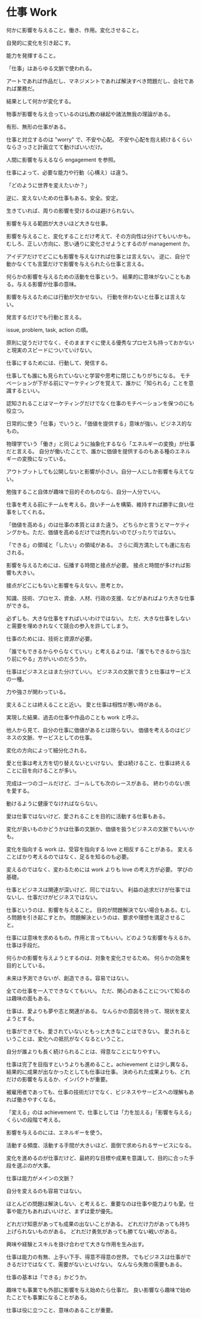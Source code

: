 # 仕事 Work

何かに影響を与えること。働き、作用。変化させること。

自発的に変化を引き起こす。

能力を発揮すること。

「仕事」はあらゆる文脈で使われる。

アートであれば作品だし、マネジメントであれば解決すべき問題だし、会社であれば業務だ。

結果として何かが変化する。

物事が影響を与え合っているのは仏教の縁起や諸法無我の理論がある。

有形、無形の仕事がある。

仕事と対立するのは "worry" で、不安や心配。
不安や心配を抱え続けるくらいならさっさと計画立てて動けばいいだけ。

人間に影響を与えるなら engagement を参照。

仕事によって、必要な能力や行動（心構え）は違う。

「どのように世界を変えたいか？」

逆に、変えないための仕事もある。安全。安定。

生きていれば、周りの影響を受けるのは避けられない。

影響を与える範囲が大きいほど大きな仕事。

影響を与えること、変化することだけ考えて、その方向性は分けてもいいかも。
むしろ、正しい方向に、思い通りに変化させようとするのが management か。

アイデアだけでどこにも影響を与えなければ仕事とは言えない。
逆に、自分で動かなくても言葉だけで影響を与えられたら仕事と言える。

何らかの影響を与えるための活動を仕事という。
結果的に意味がないこともある。与える影響が仕事の意味。

影響を与えるためには行動が欠かせない。
行動を伴わないと仕事とは言えない。

発言するだけでも行動と言える。

issue, problem, task, action の順。

原則に従うだけでなく、そのまますぐに使える優秀なプロセスも持っておかないと現実のスピードについていけない。

仕事にするためには、行動して、発信する。

仕事しても誰にも見られていないと学習や思考に閉じこもりがちになる。
モチベーションが下がる前にマーケティングを覚えて、誰かに「知られる」ことを意識するといい。

認知されることはマーケティングだけでなく仕事のモチベーションを保つのにも役立つ。

日常的に使う「仕事」でいうと、「価値を提供する」意味が強い。ビジネス的なもの。

物理学でいう「働き」と同じように抽象化するなら「エネルギーの変換」が仕事だと言える。
自分が働いたことで、誰かに価値を提供するのもある種のエネルギーの変換になっている。

アウトプットしても公開しないと影響が小さい。自分一人にしか影響を与えてない。

勉強すること自体が趣味で目的そのものなら、自分一人分でいい。

仕事を考える前にチームを考える。良いチームを構築、維持すれば勝手に良い仕事をしてくれる。

「価値を高める」のは仕事の本質とはまた違う。
どちらかと言うとマーケティングかも。ただ、価値を高めるだけでは売れないのでぴったりではない。

「できる」の領域と「したい」の領域がある。
さらに両方満たしても運に左右される。

影響を与えるためには、伝播する時間と接点が必要。
接点と時間が多ければ影響も大きい。

接点がどこにもないと影響を与えない。思考とか。

知識、技術、プロセス、資金、人材、行政の支援、などがあればより大きな仕事ができる。

必ずしも、大きな仕事をすればいいわけではない。
ただ、大きな仕事をしないと需要を埋めきれなくて競合の参入を許してしまう。

仕事のためには、技術と資源が必要。

「誰でもできるからやらなくていい」と考えるよりは、「誰でもできるから当たり前にやる」方がいいのだろうか。

仕事はビジネスとはまた分けていい。
ビジネスの文脈で言うと仕事はサービスの一種。

力や強さが関わっている。

変えることは終えることと近い。
愛と仕事は相性が悪い時がある。

実現した結果、過去の仕事や作品のことも work と呼ぶ。

他人から見て、自分の仕事に価値があるとは限らない。
価値を考えるのはビジネスの文脈、サービスとしての仕事。

変化の方向によって細分化される。

愛と仕事は考え方を切り替えないといけない。
愛は続けること、仕事は終えることに目を向けることが多い。

完成は一つのゴールだけど、ゴールしても次のレースがある。
終わりのない旅を愛する。

動けるように健康でなければならない。

愛は仕事ではないけど、愛されることを目的に活動する仕事もある。

変化が良いものかどうかは仕事の文脈か、価値を扱うビジネスの文脈でもいいかも。

変化を指向する work は、受容を指向する love と相反することがある。
変えることばかり考えるのではなく、足るを知るのも必要。

変えるのではなく、変わるためには work よりも love の考え方が必要。
学びの基礎。

仕事とビジネスは関連が深いけど、同じではない。
利益の追求だけが仕事ではないし、仕事だけがビジネスではない。

仕事というのは、影響を与えること。
目的が問題解決でない場合もある。むしろ問題を引き起こすとか。
問題解決というのは、要求や理想を満足させること。

仕事には意味を求めるもの。作用と言ってもいい。どのような影響を与えるか。
仕事は手段だ。

何らかの影響を与えようとするのは、対象を変化させるため。
何らかの効果を目的としている。

未来は予測できないが、創造できる。容易ではない。

全ての仕事を一人でできなくてもいい。
ただ、関心のあることについて知るのは趣味の面もある。

仕事は、愛よりも夢や志と関連がある。
なんらかの意図を持って、現状を変えようとする。

仕事ができても、愛されていないともっと大きなことはできない。
愛されるということは、変化への抵抗がなくなるということ。

自分が誰よりも長く続けられることは、得意なことになりやすい。

仕事は完了を目指すというよりも進めること。achievement とは少し異なる。
結果的に成果が出なかったとしても仕事は仕事。
決められた成果よりも、どれだけの影響を与えるか、インパクトが重要。

被雇用者であっても、仕事の技術だけでなく、ビジネスやサービスへの理解もあれば働きやすくなる。

「変える」のは achievement で、仕事としては「力を加える」「影響を与える」くらいの段階で考える。

影響を与えるのには、エネルギーを使う。

活動する頻度、活動する手間が大きいほど、面倒で求められるサービスになる。

変化を進めるのが仕事だけど、最終的な目標や成果を意識して、目的に合った手段を選ぶのが大事。

仕事は能力がメインの文脈？

自分を変えるのも容易ではない。

ほとんどの問題は解決しない、と考えると、重要なのは仕事や能力よりも愛。仕事や能力もあればいいけど、まずは愛が優先。

どれだけ知恵があっても成果の出ないことがある。
どれだけ力があっても持ち上げられないものがある。
どれだけ勇気があっても勝てない戦いがある。

興味や経験とスキルを掛け合わせて大きな作用を生み出す。

仕事は能力の有無、上手い下手、得意不得意の世界。
でもビジネスは仕事ができるだけではなくて、需要がないといけない。
なんなら失敗の需要もある。

仕事の基本は「できる」かどうか。

趣味でも事業でも外部に影響を与え始めたら仕事だ。
良い影響なら趣味で始めたことでも事業になることがある。

仕事は役に立つこと、意味のあることが重要。
